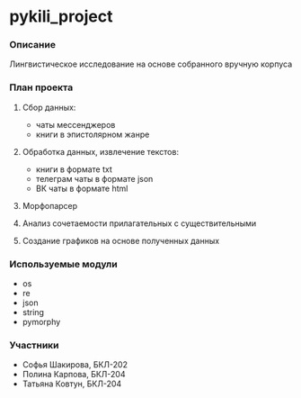 # pykili_project

### Описание ###

Лингвистическое исследование на основе собранного вручную корпуса

### План проекта ###

1. Сбор данных: 
    - чаты мессенджеров 
    - книги в эпистолярном жанре

2. Обработка данных, извлечение текстов:
    - книги в формате txt
    - телеграм чаты в формате json
    - ВК чаты в формате html

3. Морфопарсер
5. Анализ сочетаемости прилагательных с существительными
6. Создание графиков на основе полученных данных

### Используемые модули ###

- os
- re
- json
- string
- pymorphy

### Участники ###

- Софья Шакирова, БКЛ-202
- Полина Карпова, БКЛ-204
- Татьяна Ковтун, БКЛ-204
